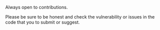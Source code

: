 Always open to contributions.

Please be sure to be honest and check the vulnerability or issues in the 
code that you to submit or suggest.
